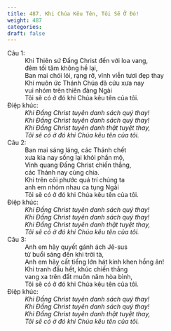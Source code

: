 ```yaml
---
title: 487. Khi Chúa Kêu Tên, Tôi Sẽ Ở Đó!
weight: 487
categories: 
draft: false
---
```

<dl><dt>Câu 1:</dt><dd data-verse="1">Khi Thiên sứ Đấng Christ đến với loa vang, <br/>đêm tối tăm không hề lại, <br/>Ban mai chói lói, rạng rỡ, vĩnh viễn tươi đẹp thay <br/>Khi muôn ức Thánh Chúa đã cứu xưa nay <br/>vui nhóm trên thiên đàng Ngài <br/>Tôi sẽ có ở đó khi Chúa kêu tên của tôi. </dd><dt>Điệp khúc:</dt><dd data-chorus="1"><em>Khi Đấng Christ tuyên danh sách quý thay! <br/>Khi Đấng Christ tuyên danh sách quý thay! <br/>Khi Đấng Christ tuyên danh thật tuyệt thay, <br/>Tôi sẽ có ở đó khi Chúa kêu tên của tôi. </em></dd><dt>Câu 2:</dt><dd data-verse="2">Ban mai sáng láng, các Thánh chết <br/>xưa kia nay sống lại khỏi phần mộ, <br/>Vinh quang Đấng Christ chiến thắng, <br/>các Thánh nay cùng chia. <br/>Khi trên cõi phước quá trí chúng ta <br/>anh em nhóm nhau ca tụng Ngài <br/>Tôi sẽ có ở đó khi Chúa kêu tên của tôi. </dd><dt>Điệp khúc:</dt><dd data-chorus="1"><em>Khi Đấng Christ tuyên danh sách quý thay! <br/>Khi Đấng Christ tuyên danh sách quý thay! <br/>Khi Đấng Christ tuyên danh thật tuyệt thay, <br/>Tôi sẽ có ở đó khi Chúa kêu tên của tôi. </em></dd><dt>Câu 3:</dt><dd data-verse="3">Anh em hãy quyết gánh ách Jê-sus <br/>từ buổi sáng đến khi trời tà, <br/>Anh em hãy cất tiếng lớn hát kính khen hồng ân! <br/>Khi tranh đấu hết, khúc chiến thắng <br/>vang xa trên đất muôn năm hòa bình, <br/>Tôi sẽ có ở đó khi Chúa kêu tên của tôi. </dd><dt>Điệp khúc:</dt><dd data-chorus="1"><em>Khi Đấng Christ tuyên danh sách quý thay! <br/>Khi Đấng Christ tuyên danh sách quý thay! <br/>Khi Đấng Christ tuyên danh thật tuyệt thay, <br/>Tôi sẽ có ở đó khi Chúa kêu tên của tôi. </em></dd></dl>